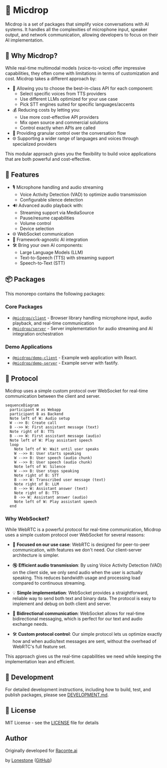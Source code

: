 # 🎤 Micdrop

Micdrop is a set of packages that simplify voice conversations with AI systems. It handles all the complexities of microphone input, speaker output, and network communication, allowing developers to focus on their AI implementation.

## 🤔 Why Micdrop?

While real-time multimodal models (voice-to-voice) offer impressive capabilities, they often come with limitations in terms of customization and cost. Micdrop takes a different approach by:

- 🎯 Allowing you to choose the best-in-class API for each component:
  - Select specific voices from TTS providers
  - Use different LLMs optimized for your use case
  - Pick STT engines suited for specific languages/accents
- 💰 Reducing costs by letting you:
  - Use more cost-effective API providers
  - Mix open source and commercial solutions
  - Control exactly when APIs are called
- 🔧 Providing granular control over the conversation flow
- 🌐 Supporting a wider range of languages and voices through specialized providers

This modular approach gives you the flexibility to build voice applications that are both powerful and cost-effective.

## 🌟 Features

- 🎙️ Microphone handling and audio streaming
  - Voice Activity Detection (VAD) to optimize audio transmission
  - Configurable silence detection
- 🔊 Advanced audio playback with:
  - Streaming support via MediaSource
  - Pause/resume capabilities
  - Volume control
  - Device selection
- 🌐 WebSocket communication
- 🔌 Framework-agnostic AI integration
- 🛠️ Bring your own AI components:
  - Large Language Models (LLM)
  - Text-to-Speech (TTS) with streaming support
  - Speech-to-Text (STT)

## 📦 Packages

This monorepo contains the following packages:

### Core Packages

- [`@micdrop/client`](./packages/client/README.md) - Browser library handling microphone input, audio playback, and real-time communication
- [`@micdrop/server`](./packages/server/README.md) - Server implementation for audio streaming and AI integration orchestration

### Demo Applications

- [`@micdrop/demo-client`](./packages/demo-client/README.md) - Example web application with React.
- [`@micdrop/demo-server`](./packages/demo-server/README.md) - Example server with fastify.

## 🔌 Protocol

Micdrop uses a simple custom protocol over WebSocket for real-time communication between the client and server.

```mermaid
sequenceDiagram
  participant W as Webapp
  participant B as Backend
  Note left of W: Audio setup
  W -->> B: Create call
  B -->> W: First assistant message (text)
  Note right of B: TTS
  B -->> W: First assistant message (audio)
  Note left of W: Play assistant speech
  loop
    Note left of W: Wait until user speaks
    W -->> B: User starts speaking
    W -->> B: User speech (audio chunk)
    W -->> B: User speech (audio chunk)
    Note left of W: Silence
    W -->> B: User stops speaking
    Note right of B: STT
    B -->> W: Transcribed user message (text)
    Note right of B: LLM
    B -->> W: Assistant answer (text)
    Note right of B: TTS
    B ->> W: Assistant answer (audio)
    Note left of W: Play assistant speech
  end
```

### Why WebSocket?

While WebRTC is a powerful protocol for real-time communication, Micdrop uses a simple custom protocol over WebSocket for several reasons:

- 🎯 **Focused on our use case**: WebRTC is designed for peer-to-peer communication, with features we don't need. Our client-server architecture is simpler.

- 🔇 **Efficient audio transmission**: By using Voice Activity Detection (VAD) on the client side, we only send audio when the user is actually speaking. This reduces bandwidth usage and processing load compared to continuous streaming.

- 💡 **Simple implementation**: WebSocket provides a straightforward, reliable way to send both text and binary data. The protocol is easy to implement and debug on both client and server.

- 🔄 **Bidirectional communication**: WebSocket allows for real-time bidirectional messaging, which is perfect for our text and audio exchange needs.

- 🛠️ **Custom protocol control**: Our simple protocol lets us optimize exactly how and when audio/text messages are sent, without the overhead of WebRTC's full feature set.

This approach gives us the real-time capabilities we need while keeping the implementation lean and efficient.

## 🧪 Development

For detailed development instructions, including how to build, test, and publish packages, please see [DEVELOPMENT.md](DEVELOPMENT.md).

## 📄 License

MIT License - see the [LICENSE](LICENSE) file for details

## Author

Originally developed for [Raconte.ai](https://www.raconte.ai)

by [Lonestone](https://www.lonestone.io) ([GitHub](https://github.com/lonestone))
